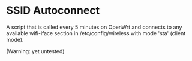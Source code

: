 # SSID Autoconnect

A script that is called every 5 minutes on OpenWrt and connects to any available wifi-iface section in /etc/config/wireless with mode 'sta' (client mode).

(Warning: yet untested)
